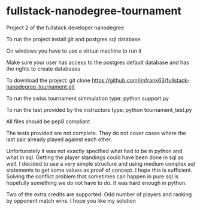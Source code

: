 # fullstack-nanodegree-tournament
Project 2 of the fullstack developer nanodegree

To run the project install git and postgres sql database

On windows you have to use a virtual machine to run it

Make sure your user has access to the postgres default
database and has the rights to create databases

To download the project:
git clone https://github.com/jmfrank63/fullstack-nanodegree-tournament.git

To run the swiss tournament simmulation type:
python support.py

To run the test provided by the instructors type:
python tournament_test.py

All files should be pep8 compliant

The tests provided are not complete. They do not cover cases
where the last pair already played against each other.

Unfortunately it was not exactly specified what had to be in python
and what in sql. Getting the player standings could have been done
in sql as well. I decided to use a very simple structure
and using medium complex sql statements to get some values
as proof of concept. I hope this is sufficient. Solving the
conflict problem that sometimes can happen in pure sql is hopefully
something we do not have to do. It was hard enough in python.

Two of the extra credits are supported: 
Odd number of players
and ranking by opponent match wins.
I hope you like my solution
